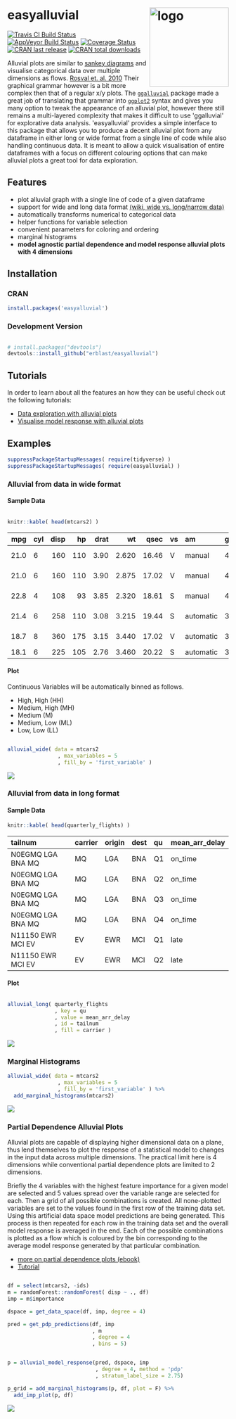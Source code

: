 
<!-- README.md is generated from README.Rmd. Please edit that file -->
easyalluvial <img src="https://www.datisticsblog.com/easyalluvial_logo_square.png" alt="logo" width="180" height="180" align = "right"/>
========================================================================================================================================

[![Travis CI Build Status](https://travis-ci.org/erblast/easyalluvial.svg?branch=master)](https://travis-ci.org/erblast/easyalluvial) [![AppVeyor Build Status](https://ci.appveyor.com/api/projects/status/github/erblast/easyalluvial?branch=master&svg=true)](https://ci.appveyor.com/project/erblast/easyalluvial)
[![Coverage Status](https://img.shields.io/codecov/c/github/erblast/easyalluvial/master.svg)](https://codecov.io/github/erblast/easyalluvial?branch=master)
[![CRAN last release](https://www.r-pkg.org/badges/last-release/easyalluvial)](https://CRAN.R-project.org/package=easyalluvial)
[![CRAN total downloads](https://cranlogs.r-pkg.org/badges/grand-total/easyalluvial)](https://CRAN.R-project.org/package=easyalluvial)


Alluvial plots are similar to [sankey diagrams](https://en.wikipedia.org/wiki/Sankey_diagram) and visualise categorical data over multiple dimensions as flows. [Rosval et. al. 2010](https://journals.plos.org/plosone/article?id=10.1371/journal.pone.0008694) Their graphical grammar however is a bit more complex then that of a regular x/y plots. The [`ggalluvial`](http://corybrunson.github.io/ggalluvial/) package made a great job of translating that grammar into [`ggplot2`](https://github.com/tidyverse/ggplot2) syntax and gives you many option to tweak the appearance of an alluvial plot, however there still remains a multi-layered complexity that makes it difficult to use 'ggalluvial' for explorative data analysis. 'easyalluvial' provides a simple interface to this package that allows you to produce a decent alluvial plot from any dataframe in either long or wide format from a single line of code while also handling continuous data. It is meant to allow a quick visualisation of entire dataframes with a focus on different colouring options that can make alluvial plots a great tool for data exploration.

Features
--------

-   plot alluvial graph with a single line of code of a given dataframe
-   support for wide and long data format [(wiki, wide vs. long/narrow data)](https://en.wikipedia.org/wiki/Wide_and_narrow_data)
-   automatically transforms numerical to categorical data
-   helper functions for variable selection
-   convenient parameters for coloring and ordering
-   marginal histograms
-   **model agnostic partial dependence and model response alluvial plots with 4 dimensions**

Installation
------------

### CRAN

``` r
install.packages('easyalluvial')
```

### Development Version

``` r

# install.packages("devtools")
devtools::install_github("erblast/easyalluvial")
```

Tutorials
---------

In order to learn about all the features an how they can be useful check out the following tutorials:

-   [Data exploration with alluvial plots](https://www.datisticsblog.com/2018/10/intro_easyalluvial/#features)
-   [Visualise model response with alluvial plots](https://www.datisticsblog.com/page/visualising-model-response-with-easyalluvial/)

Examples
--------

``` r
suppressPackageStartupMessages( require(tidyverse) )
suppressPackageStartupMessages( require(easyalluvial) )
```

### Alluvial from data in wide format

#### Sample Data

``` r

knitr::kable( head(mtcars2) )
```

|   mpg| cyl |  disp|   hp|  drat|     wt|   qsec| vs  | am        | gear | carb | ids               |
|-----:|:----|-----:|----:|-----:|------:|------:|:----|:----------|:-----|:-----|:------------------|
|  21.0| 6   |   160|  110|  3.90|  2.620|  16.46| V   | manual    | 4    | 4    | Mazda RX4         |
|  21.0| 6   |   160|  110|  3.90|  2.875|  17.02| V   | manual    | 4    | 4    | Mazda RX4 Wag     |
|  22.8| 4   |   108|   93|  3.85|  2.320|  18.61| S   | manual    | 4    | 1    | Datsun 710        |
|  21.4| 6   |   258|  110|  3.08|  3.215|  19.44| S   | automatic | 3    | 1    | Hornet 4 Drive    |
|  18.7| 8   |   360|  175|  3.15|  3.440|  17.02| V   | automatic | 3    | 2    | Hornet Sportabout |
|  18.1| 6   |   225|  105|  2.76|  3.460|  20.22| S   | automatic | 3    | 1    | Valiant           |

#### Plot

Continuous Variables will be automatically binned as follows.

-   High, High (HH)
-   Medium, High (MH)
-   Medium (M)
-   Medium, Low (ML)
-   Low, Low (LL)

``` r

alluvial_wide( data = mtcars2
                , max_variables = 5
                , fill_by = 'first_variable' )
```

![](man/figures/README-wide_plot-1.png)

### Alluvial from data in long format

#### Sample Data

``` r
knitr::kable( head(quarterly_flights) )
```

| tailnum           | carrier | origin | dest | qu  | mean\_arr\_delay |
|:------------------|:--------|:-------|:-----|:----|:-----------------|
| N0EGMQ LGA BNA MQ | MQ      | LGA    | BNA  | Q1  | on\_time         |
| N0EGMQ LGA BNA MQ | MQ      | LGA    | BNA  | Q2  | on\_time         |
| N0EGMQ LGA BNA MQ | MQ      | LGA    | BNA  | Q3  | on\_time         |
| N0EGMQ LGA BNA MQ | MQ      | LGA    | BNA  | Q4  | on\_time         |
| N11150 EWR MCI EV | EV      | EWR    | MCI  | Q1  | late             |
| N11150 EWR MCI EV | EV      | EWR    | MCI  | Q2  | late             |

#### Plot

``` r

alluvial_long( quarterly_flights
               , key = qu
               , value = mean_arr_delay
               , id = tailnum
               , fill = carrier )
```

![](man/figures/README-plot_long-1.png)

### Marginal Histograms

``` r
alluvial_wide( data = mtcars2
                , max_variables = 5
                , fill_by = 'first_variable' ) %>%
  add_marginal_histograms(mtcars2)
```

![](man/figures/README-unnamed-chunk-3-1.png)

### Partial Dependence Alluvial Plots

Alluvial plots are capable of displaying higher dimensional data on a plane, thus lend themselves to plot the response of a statistical model to changes in the input data across multiple dimensions. The practical limit here is 4 dimensions while conventional partial dependence plots are limited to 2 dimensions.

Briefly the 4 variables with the highest feature importance for a given model are selected and 5 values spread over the variable range are selected for each. Then a grid of all possible combinations is created. All none-plotted variables are set to the values found in the first row of the training data set. Using this artificial data space model predictions are being generated. This process is then repeated for each row in the training data set and the overall model response is averaged in the end. Each of the possible combinations is plotted as a flow which is coloured by the bin corresponding to the average model response generated by that particular combination.

-   [more on partial dependence plots (ebook)](https://christophm.github.io/interpretable-ml-book/)
-   [Tutorial](https://www.datisticsblog.com/page/visualising-model-response-with-easyalluvial/)

``` r

df = select(mtcars2, -ids)
m = randomForest::randomForest( disp ~ ., df)
imp = m$importance

dspace = get_data_space(df, imp, degree = 4)

pred = get_pdp_predictions(df, imp
                           , m
                           , degree = 4
                           , bins = 5)


p = alluvial_model_response(pred, dspace, imp
                            , degree = 4, method = 'pdp'
                            , stratum_label_size = 2.75)

p_grid = add_marginal_histograms(p, df, plot = F) %>%
  add_imp_plot(p, df)
```

![](man/figures/README-unnamed-chunk-4-1.png)
